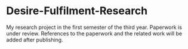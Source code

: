 # Desire-Fulfilment-Research
My research project in the first semester of the third year. Paperwork is under review.
References to the paperwork and the related work will be added after publishing. 
